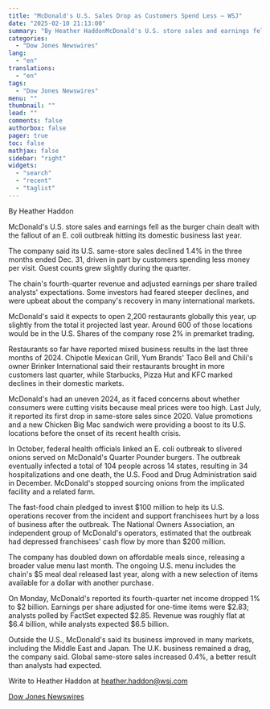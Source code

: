 ```yaml
---
title: "McDonald's U.S. Sales Drop as Customers Spend Less — WSJ"
date: "2025-02-10 21:13:00"
summary: "By Heather HaddonMcDonald's U.S. store sales and earnings fell as the burger chain dealt with the fallout of an E. coli outbreak hitting its domestic business last year.The company said its U.S. same-store sales declined 1.4% in the three months ended Dec. 31, driven in part by customers spending less..."
categories:
  - "Dow Jones Newswires"
lang:
  - "en"
translations:
  - "en"
tags:
  - "Dow Jones Newswires"
menu: ""
thumbnail: ""
lead: ""
comments: false
authorbox: false
pager: true
toc: false
mathjax: false
sidebar: "right"
widgets:
  - "search"
  - "recent"
  - "taglist"
---
```


By Heather Haddon

McDonald's U.S. store sales and earnings fell as the burger chain dealt with the fallout of an E. coli outbreak hitting its domestic business last year.

The company said its U.S. same-store sales declined 1.4% in the three months ended Dec. 31, driven in part by customers spending less money per visit. Guest counts grew slightly during the quarter.

The chain's fourth-quarter revenue and adjusted earnings per share trailed analysts' expectations. Some investors had feared steeper declines, and were upbeat about the company's recovery in many international markets.

McDonald's said it expects to open 2,200 restaurants globally this year, up slightly from the total it projected last year. Around 600 of those locations would be in the U.S. Shares of the company rose 2% in premarket trading.

Restaurants so far have reported mixed business results in the last three months of 2024. Chipotle Mexican Grill, Yum Brands' Taco Bell and Chili's owner Brinker International said their restaurants brought in more customers last quarter, while Starbucks, Pizza Hut and KFC marked declines in their domestic markets.

McDonald's had an uneven 2024, as it faced concerns about whether consumers were cutting visits because meal prices were too high. Last July, it reported its first drop in same-store sales since 2020. Value promotions and a new Chicken Big Mac sandwich were providing a boost to its U.S. locations before the onset of its recent health crisis.

In October, federal health officials linked an E. coli outbreak to slivered onions served on McDonald's Quarter Pounder burgers. The outbreak eventually infected a total of 104 people across 14 states, resulting in 34 hospitalizations and one death, the U.S. Food and Drug Administration said in December. McDonald's stopped sourcing onions from the implicated facility and a related farm.

The fast-food chain pledged to invest $100 million to help its U.S. operations recover from the incident and support franchisees hurt by a loss of business after the outbreak. The National Owners Association, an independent group of McDonald's operators, estimated that the outbreak had depressed franchisees' cash flow by more than $200 million.

The company has doubled down on affordable meals since, releasing a broader value menu last month. The ongoing U.S. menu includes the chain's $5 meal deal released last year, along with a new selection of items available for a dollar with another purchase.

On Monday, McDonald's reported its fourth-quarter net income dropped 1% to $2 billion. Earnings per share adjusted for one-time items were $2.83; analysts polled by FactSet expected $2.85. Revenue was roughly flat at $6.4 billion, while analysts expected $6.5 billion.

Outside the U.S., McDonald's said its business improved in many markets, including the Middle East and Japan. The U.K. business remained a drag, the company said. Global same-store sales increased 0.4%, a better result than analysts had expected.

Write to Heather Haddon at heather.haddon@wsj.com

[Dow Jones Newswires](https://www.tradingview.com/news/DJN_DN20250210003494:0/)
